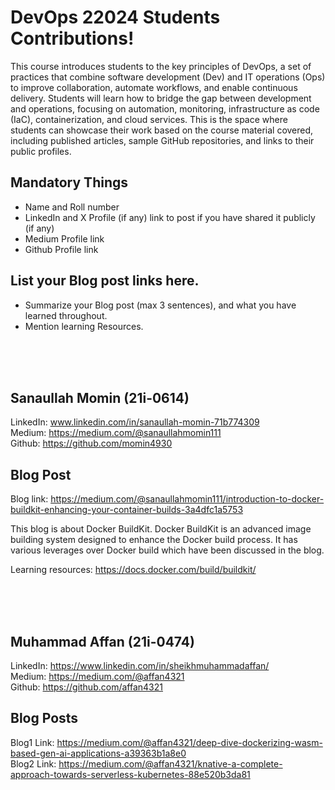 # DevOps 22024 Students Contributions! 

This course introduces students to the key principles of DevOps, a set of practices that combine software development (Dev) and IT operations (Ops) to improve collaboration, automate workflows, and enable continuous delivery. Students will learn how to bridge the gap between development and operations, focusing on automation, monitoring, infrastructure as code (IaC), containerization, and cloud services. This is the space where students can showcase their work based on the course material covered, including published articles, sample GitHub repositories, and links to their public profiles.

## Mandatory Things
- Name and Roll number
- LinkedIn and X Profile (if any) link to post if you have shared it publicly (if any)
- Medium Profile link
- Github Profile link

## List your Blog post links here.
- Summarize your Blog post (max 3 sentences), and what you have learned throughout.
- Mention learning Resources. 

<br>
<br>
<br>

## Sanaullah Momin (21i-0614)

LinkedIn: www.linkedin.com/in/sanaullah-momin-71b774309 <br>
Medium: https://medium.com/@sanaullahmomin111 <br>
Github: https://github.com/momin4930 <br>

## Blog Post
Blog link: https://medium.com/@sanaullahmomin111/introduction-to-docker-buildkit-enhancing-your-container-builds-3a4dfc1a5753 <br>

This blog is about Docker BuildKit. Docker BuildKit is an advanced image building system designed to enhance the Docker build process. It has various leverages over Docker build which have been discussed in the blog.

Learning resources: https://docs.docker.com/build/buildkit/

<br>
<br>
<br>

## Muhammad Affan (21i-0474)

LinkedIn: https://www.linkedin.com/in/sheikhmuhammadaffan/ <br>
Medium: https://medium.com/@affan4321 <br>
Github: https://github.com/affan4321 <br>

## Blog Posts
Blog1 Link: https://medium.com/@affan4321/deep-dive-dockerizing-wasm-based-gen-ai-applications-a39363b1a8e0 <br>
Blog2 Link: https://medium.com/@affan4321/knative-a-complete-approach-towards-serverless-kubernetes-88e520b3da81 <br>

<br>
<br>
<br>
